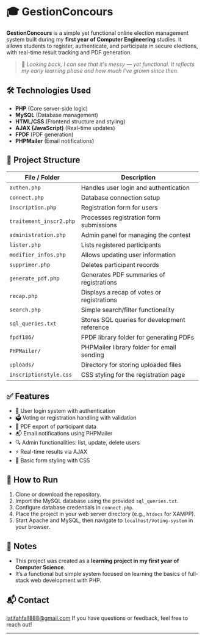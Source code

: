 # 🎓 GestionConcours

**GestionConcours** is a simple yet functional online election management system built during my **first year of Computer Engineering** studies. It allows students to register, authenticate, and participate in secure elections, with real-time result tracking and PDF generation. 

> 💬 *Looking back, I can see that it's messy — yet functional. It reflects my early learning phase and how much I've grown since then.*

## 🛠 Technologies Used

- **PHP** (Core server-side logic)
- **MySQL** (Database management)
- **HTML/CSS** (Frontend structure and styling)
- **AJAX (JavaScript)** (Real-time updates)
- **FPDF** (PDF generation)
- **PHPMailer** (Email notifications)

## 📁 Project Structure

| File / Folder            | Description |
|-------------------------|-------------|
| `authen.php`            | Handles user login and authentication |
| `connect.php`           | Database connection setup |
| `inscription.php`       | Registration form for users |
| `traitement_inscr2.php` | Processes registration form submissions |
| `administration.php`    | Admin panel for managing the contest |
| `lister.php`            | Lists registered participants |
| `modifier_infos.php`    | Allows updating user information |
| `supprimer.php`         | Deletes participant records |
| `generate_pdf.php`      | Generates PDF summaries of registrations |
| `recap.php`             | Displays a recap of votes or registrations |
| `search.php`            | Simple search/filter functionality |
| `sql_queries.txt`       | Stores SQL queries for development reference |
| `fpdf186/`              | FPDF library folder for generating PDFs |
| `PHPMailer/`            | PHPMailer library folder for email sending |
| `uploads/`              | Directory for storing uploaded files |
| `inscriptionstyle.css`  | CSS styling for the registration page |

## ✅ Features

- 🔐 User login system with authentication
- 🗳️ Voting or registration handling with validation
- 📄 PDF export of participant data
- 📬 Email notifications using PHPMailer
- 🔍 Admin functionalities: list, update, delete users
- ⚡ Real-time results via AJAX
- 🎨 Basic form styling with CSS

## 🚀 How to Run

1. Clone or download the repository.
2. Import the MySQL database using the provided `sql_queries.txt`.
3. Configure database credentials in `connect.php`.
4. Place the project in your web server directory (e.g., `htdocs` for XAMPP).
5. Start Apache and MySQL, then navigate to `localhost/Voting-system` in your browser.

## 📌 Notes

- This project was created as a **learning project in my first year of Computer Science**.
- It’s a functional but simple system focused on learning the basics of full-stack web development with PHP.

## 📬 Contact

latifahfall888@gmail.com
If you have questions or feedback, feel free to reach out!

---


